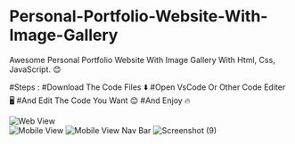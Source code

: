 # Personal-Portfolio-Website-With-Image-Gallery

Awesome Personal Portfolio Website With Image Gallery With Html, Css, JavaScript. 😊

 #Steps :
  #Download The Code Files ⬇️
    #Open VsCode Or Other Code Editer 🖥️
      #And Edit The Code You Want 😊
        #And Enjoy 🔥
      
 ![Web View](https://user-images.githubusercontent.com/95434428/144886101-aa09c78e-9e9e-461b-a3eb-cf2cc555ed75.png)    
![Mobile View](https://user-images.githubusercontent.com/95434428/144886455-b0aad8a7-09d7-4a88-8cfe-7165ab06a13b.png)
![Mobile View Nav Bar](https://user-images.githubusercontent.com/95434428/144885863-12cd068d-2084-4032-a883-eeaaad78c2d1.png)
![Screenshot (9)](https://user-images.githubusercontent.com/95434428/144886155-4fc39954-4dd8-497d-a7cf-9b4a3f88619c.png)
